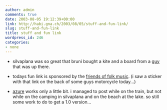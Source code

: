 ```yaml
---
author: admin
comments: true
date: 2003-08-05 19:12:39+00:00
link: http://habi.gna.ch/2003/08/05/stuff-and-fun-link/
slug: stuff-and-fun-link
title: stuff and fun link
wordpress_id: 246
categories:
- none
---
```


  * silvaplana was so great that bruni bought a kite and a board from a [guy](http://kitesurfshop.ch/) that was up there.
  * todays fun link is sponsored by the [friends of folk music](http://volksmusikfreunde.ch/). (i saw a sticker with that link on the back of some guys motorcycle today...)

  * [azure](http://web.vee.net/projects/azure/) works only a little bit. i managed to post while on the train, but not while on the camping in silvaplana and on the beach at the lake. so still some work to do to get a 1.0 version...

